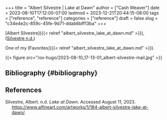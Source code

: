 +++
title = "Albert Silvestre | Lake at Dawn"
author = ["Cash Weaver"]
date = 2023-08-10T17:12:00-07:00
lastmod = 2023-12-21T20:44:15-08:00
tags = ["reference", "reference"]
categories = ["reference"]
draft = false
slug = "c34e4e2c-859c-45fe-9d71-ddab6bff13ba"
+++

[Albert Silvestre]({{< relref "albert_silvestre_lake_at_dawn.md" >}}), (<a href="#citeproc_bib_item_1">Silvestre n.d.</a>)

One of my [Favorites]({{< relref "albert_silvestre_lake_at_dawn.md" >}}).

{{< figure src="/ox-hugo/2023-08-10_17-13-01_albert-silvestre-mail.jpg" >}}


## Bibliography {#bibliography}

## References

<style>.csl-entry{text-indent: -1.5em; margin-left: 1.5em;}</style><div class="csl-bib-body">
  <div class="csl-entry"><a id="citeproc_bib_item_1"></a>Silvestre, Albert. n.d. <i>Lake at Dawn</i>. Accessed August 11, 2023. <a href="https://www.alfineart.com/artworks/1/184-albert-silvestre-lake-at-dawn/">https://www.alfineart.com/artworks/1/184-albert-silvestre-lake-at-dawn/</a>.</div>
</div>
